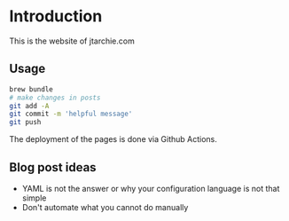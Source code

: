 # Introduction

This is the website of jtarchie.com

## Usage

```bash
brew bundle
# make changes in posts
git add -A
git commit -m 'helpful message'
git push
```

The deployment of the pages is done via Github Actions.

## Blog post ideas

- YAML is not the answer or why your configuration language is not that simple
- Don't automate what you cannot do manually
